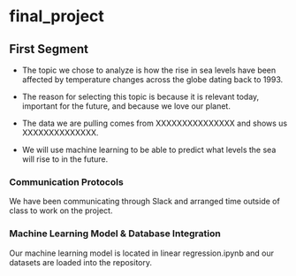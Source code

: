 # final_project

## First Segment
* The topic we chose to analyze is how the rise in sea levels have been affected by temperature changes across the globe dating back to 1993. 

* The reason for selecting this topic is because it is relevant today, important for the future, and because we love our planet. 

* The data we are pulling comes from XXXXXXXXXXXXXXX and shows us XXXXXXXXXXXXXX. 

* We will use machine learning to be able to predict what levels the sea will rise to in the future. 

### Communication Protocols 
We have been communicating through Slack and arranged time outside of class to work on the project. 

### Machine Learning Model & Database Integration
Our machine learning model is located in linear regression.ipynb and our datasets are loaded into the repository.
